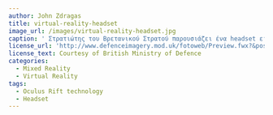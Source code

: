 ```yaml
---
author: John Zdragas
title: virtual-reality-headset
image_url: /images/virtual-reality-headset.jpg
caption: ' Στρατιώτης του Βρετανικού Στρατού παρουσιάζει ένα headset εικονικής πραγματικότητας. Χρησιμοποιώντας την τεχνολογία Oculus Rift, το headset εικονικής πραγματικότητας μεταφέρει τη διάδραση στο κεφάλι και επιτρέπει στους νέους στρατιώτες να βιώσουν ασκήσεις και στρατιωτικές επιχειρήσεις στο Ηνωμένο Βασίλειο και στο εξωτερικό από την στρατιωτική τους εγκατάσταση. '
license_url: 'http://www.defenceimagery.mod.uk/fotoweb/Preview.fwx?&position=1&archiveType=ImageFolder&archiveId=5042&albumId=5042&sorting=ModifiedTimeAsc&search=virtual%20and%20reality&fileId=EFCC51FEE65DA414D18085DA188CAB45524FFC4F7A63A403C47E17A8BEF1E554B796D6EA4FD91784A04B36049843E1FB56B129047A099FD2448D5AA2FD3EBB84D49852E5EF22F9F166026D03B78B6C1CB33D6123C6F6836BDE1C6E305F2BD9A815216ADAEC9899EB4914ED62AFE05C3BEF1DC92D71099398A86D550BB8EAD35B8B78D19726F784783C26CC7F2B62D8D73B6974A2B524D2E711A62D270F62E9D4785A55A9587CEBDD'
license_text: Courtesy of British Ministry of Defence
categories:
  - Mixed Reality
  - Virtual Reality
tags:
  - Oculus Rift technology
  - Headset
---
```

